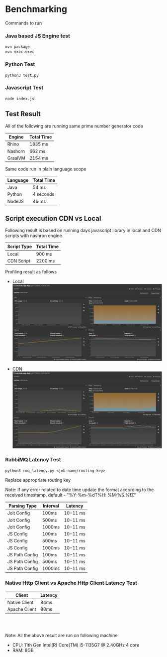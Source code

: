 # Benchmarking

Commands to run

### Java based JS Engine test

```
mvn package
mvn exec:exec
```

### Python Test

```
python3 test.py
```

### Javascript Test

```
node index.js
```

## Test Result

All of the following are running same prime number generator code

| Engine  | Total Time |
| ------- | ---------- |
| Rhino   | 1835 ms    |
| Nashorn | 662 ms     |
| GraalVM | 2154 ms    |

Same code run in plain language scope

| Language | Total Time |
| -------- | ---------- |
| Java     | 54 ms      |
| Python   | 4 seconds  |
| NodeJS   | 46 ms      |

## Script execution CDN vs Local

Following result is based on running days javascript library in local and CDN scripts with nashron engine

| Script Type | Total Time |
| ----------- | ---------- |
| Local       | 900 ms     |
| CDN Script  | 2200 ms    |

Profiling result as follows

- Local
  ![local profile result](docs/images/local-script.png "dayjs script run via local")


- CDN
  ![local profile result](docs/images/cdn-script.png "dayjs script run via cdn")

### RabbiMQ Latency Test

```
python3 rmq_latency.py <job-name/routing-key>
```

Replace appropriate routing key

Note: If any error related to date time update the format according to the received timestamp, default - "%Y-%m-%dT%H:
%M:%S.%fZ"

| Parsing Type   | Interval | Latency  |
| -------------- | -------- | -------- |
| Jolt Config    | 100ms    | 10-11 ms |
| Jolt Config    | 500ms    | 10-11 ms |
| Jolt Config    | 1000ms   | 10-11 ms |
| JS Config      | 100ms    | 10-11 ms |
| JS Config      | 500ms    | 10-11 ms |
| JS Config      | 1000ms   | 10-11 ms |
| JS Path Config | 100ms    | 10-11 ms |
| JS Path Config | 500ms    | 10-11 ms |
| JS Path Config | 1000ms   | 10-11 ms |

### Native Http Client vs Apache Http Client Latency Test

| Client        | Latency |
|---------------|---------|
| Native Client | 84ms    |
| Apache Client | 80ms    |

<br />
<br />

Note:
All the above result are run on following machine

- CPU: 11th Gen Intel(R) Core(TM) i5-1135G7 @ 2.40GHz 4 core
- RAM: 8GB